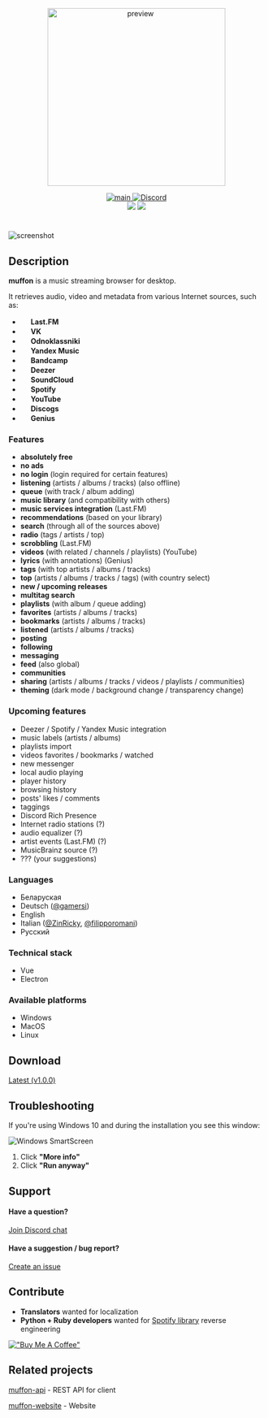 <p align="center">
  <img src="https://i.ibb.co/kJmJ1FZ/preview.png" alt="preview" width="350">
</p>

<p align="center">
  <a href="https://github.com/staniel359/muffon/actions/workflows/main.yml">
    <img src="https://github.com/staniel359/muffon/actions/workflows/main.yml/badge.svg?branch=main" alt="main">
  </a>

  <a href="https://discord.gg/kpWsA5NBmJ">
    <img src="https://img.shields.io/discord/1023883455504850974?logo=discord&label=Discord&logoColor=white" alt="Discord">
  </a>

  <br />

  <img src="https://img.shields.io/github/downloads/staniel359/muffon/latest/total?label=Downloads | Latest&logo=github&color=b589d6">

  <img src="https://img.shields.io/github/downloads/staniel359/muffon/total?label=Downloads | Total&logo=github&color=b589d6">
</p>

#

<img src="https://i.ibb.co/PMBN8XS/light.png" alt="screenshot">

## Description

**muffon** is a music streaming browser for desktop.

It retrieves audio, video and metadata from various Internet sources, such as:

- <img src="https://www.last.fm/static/images/favicon.702b239b6194.ico" height="16"> **Last.FM**
- <img src="https://vk.com/images/icons/favicons/fav_logo.ico" height="16"> **VK**
- <img src="https://ok.ru/favicon.ico" height="16"> **Odnoklassniki**
- <img src="https://music.yandex.ru/favicon16.png" height="16"> **Yandex Music**
- <img src="https://s4.bcbits.com/img/favicon/favicon-16x16.png" height="16"> **Bandcamp**
- <img src="https://e-cdn-files.dzcdn.net/cache/images/common/favicon/favicon-16x16.526cde4edf20647be4ee32cdf35c1c13.png" height="16"> **Deezer**
- <img src="https://a-v2.sndcdn.com/assets/images/sc-icons/favicon-2cadd14bdb.ico" height="16"> **SoundCloud**
- <img src="https://open.spotifycdn.com/cdn/images/favicon16.c498a969.png" height="16"> **Spotify**
- <img src="https://www.youtube.com/s/desktop/271dfaff/img/favicon.ico" height="16"> **YouTube**
- <img src="https://st.discogs.com/94414fa553c3f284a04c3da67024dd6574b8ab6f/images/favicon.ico" height="16"> **Discogs**
- <img src="https://assets.genius.com/images/apple-touch-icon.png" height="16"> **Genius**

### Features

- **absolutely free**
- **no ads**
- **no login** (login required for certain features)
- **listening** (artists / albums / tracks) (also offline)
- **queue** (with track / album adding)
- **music library** (and compatibility with others)
- **music services integration** (Last.FM)
- **recommendations** (based on your library)
- **search** (through all of the sources above)
- **radio** (tags / artists / top)
- **scrobbling** (Last.FM)
- **videos** (with related / channels / playlists) (YouTube)
- **lyrics** (with annotations) (Genius)
- **tags** (with top artists / albums / tracks)
- **top** (artists / albums / tracks / tags) (with country select)
- **new / upcoming releases**
- **multitag search**
- **playlists** (with album / queue adding)
- **favorites** (artists / albums / tracks)
- **bookmarks** (artists / albums / tracks)
- **listened** (artists / albums / tracks)
- **posting**
- **following**
- **messaging**
- **feed** (also global)
- **communities**
- **sharing** (artists / albums / tracks / videos / playlists / communities)
- **theming** (dark mode / background change / transparency change)

### Upcoming features

- Deezer / Spotify / Yandex Music integration
- music labels (artists / albums)
- playlists import
- videos favorites / bookmarks / watched
- new messenger
- local audio playing
- player history
- browsing history
- posts' likes / comments
- taggings
- Discord Rich Presence
- Internet radio stations (?)
- audio equalizer (?)
- artist events (Last.FM) (?)
- MusicBrainz source (?)
- ??? (your suggestions)

### Languages

- Беларуская
- Deutsch ([@gamersi](https://github.com/gamersi))
- English
- Italian ([@ZinRicky](https://github.com/ZinRicky), [@filipporomani](https://github.com/filipporomani))
- Русский

### Technical stack

- Vue
- Electron

### Available platforms

- Windows
- MacOS
- Linux

## Download

[Latest (v1.0.0)](https://github.com/staniel359/muffon/releases/tag/v1.0.0)

## Troubleshooting

If you're using Windows 10 and during the installation you see this window:

![Windows SmartScreen](https://i.ibb.co/ZL9Q5p9/img-59127adff18fb.png)

1. Click **"More info"**
2. Click **"Run anyway"**

## Support

#### Have a question?

[Join Discord chat](https://discord.gg/kpWsA5NBmJ)

#### Have a suggestion / bug report?

[Create an issue](https://github.com/staniel359/muffon/issues/new)

## Contribute

- **Translators** wanted for localization
- **Python + Ruby developers** wanted for [Spotify library](https://github.com/kokarare1212/librespot-python) reverse engineering

[!["Buy Me A Coffee"](https://www.buymeacoffee.com/assets/img/custom_images/orange_img.png)](https://www.buymeacoffee.com/staniel359)

## Related projects

[muffon-api](https://github.com/staniel359/muffon-api) - REST API for client

[muffon-website](https://github.com/staniel359/muffon-website) - Website
